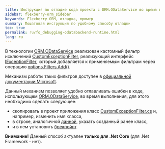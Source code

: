 ```yaml
---
title: Инструкция по отладке кода проекта с ORM.ODataService во время выполнения
sidebar: flexberry-orm_sidebar
keywords: Flexberry ORM, отладка, пример
summary: Пошаговая инструкция по удобному способу отладки
toc: true
permalink: ru/fo_debugging-odatabackend-runtime.html
lang: ru
---
```


В технологии [ORM.ODataService](fo_orm-odata-service.html) реализован кастомный фильтр исключений [CustomExceptionFilter](https://github.com/Flexberry/NewPlatform.Flexberry.ORM.ODataService/blob/develop/NewPlatform.Flexberry.ORM.ODataServiceCore.Common/Exceptions/CustomExceptionFilter.cs), реализующий интерфейс [IExceptionFilter](https://learn.microsoft.com/ru-ru/dotnet/api/microsoft.aspnetcore.mvc.filters.iexceptionfilter?view=aspnetcore-7.0), который добавляется к применяемым фильтрам через операцию [options.Filters.Add<CustomExceptionFilter>()](https://github.com/Flexberry/FlexberryEmberTestStand.ODataBackend/blob/7c0b0d8ca8e44c505a42661d531d534f245cca09/EmberFlexberry/ODataBackend/Startup.cs#L60).

Механизм работы таких фильтров доступен в [официальной документации Microsoft](https://learn.microsoft.com/en-us/aspnet/core/mvc/controllers/filters?view=aspnetcore-7.0).

Данный механизм позволяет удобно отлавливать ошибки в коде, использующем [ORM.ODataService](fo_orm-odata-service.html), во время выполнения, для этого необходимо сделать следующее:

* скопировать в проект приложения класс [CustomExceptionFilter.cs](https://github.com/Flexberry/NewPlatform.Flexberry.ORM.ODataService/blob/develop/NewPlatform.Flexberry.ORM.ODataServiceCore.Common/Exceptions/CustomExceptionFilter.cs) и, например, изменить имя класса,
* в строке, аналогичной [данной](https://github.com/Flexberry/FlexberryEmberTestStand.ODataBackend/blob/b56d6534e6c01935ed1caa316e27e3c2b92dda72/EmberFlexberry/ODataBackend/Startup.cs#L60), указать созданный ранее класс,
* и в нем установить [брекпойнт](https://github.com/Flexberry/NewPlatform.Flexberry.ORM.ODataService/blob/c3ed1a3c181119606c87be6f1f89a2973d85b26a/NewPlatform.Flexberry.ORM.ODataServiceCore.Common/Exceptions/CustomExceptionFilter.cs#L50).

__Внимание!__ Данный способ актуален __только для .Net Core__ (для .Net Framework -  нет).
